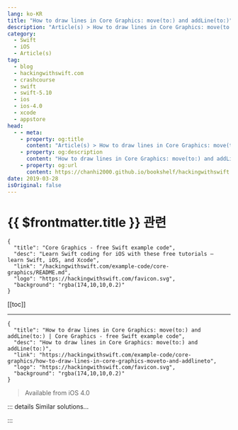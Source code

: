 ```yaml
---
lang: ko-KR
title: "How to draw lines in Core Graphics: move(to:) and addLine(to:)"
description: "Article(s) > How to draw lines in Core Graphics: move(to:) and addLine(to:)"
category:
  - Swift
  - iOS
  - Article(s)
tag: 
  - blog
  - hackingwithswift.com
  - crashcourse
  - swift
  - swift-5.10
  - ios
  - ios-4.0
  - xcode
  - appstore
head:
  - - meta:
    - property: og:title
      content: "Article(s) > How to draw lines in Core Graphics: move(to:) and addLine(to:)"
    - property: og:description
      content: "How to draw lines in Core Graphics: move(to:) and addLine(to:)"
    - property: og:url
      content: https://chanhi2000.github.io/bookshelf/hackingwithswift.com/example-code/core-graphics/how-to-draw-lines-in-core-graphics-moveto-and-addlineto.html
date: 2019-03-28
isOriginal: false
---
```


# {{ $frontmatter.title }} 관련

```component VPCard
{
  "title": "Core Graphics - free Swift example code",
  "desc": "Learn Swift coding for iOS with these free tutorials – learn Swift, iOS, and Xcode",
  "link": "/hackingwithswift.com/example-code/core-graphics/README.md",
  "logo": "https://hackingwithswift.com/favicon.svg",
  "background": "rgba(174,10,10,0.2)"
}
```

[[toc]]

---

```component VPCard
{
  "title": "How to draw lines in Core Graphics: move(to:) and addLine(to:) | Core Graphics - free Swift example code",
  "desc": "How to draw lines in Core Graphics: move(to:) and addLine(to:)",
  "link": "https://hackingwithswift.com/example-code/core-graphics/how-to-draw-lines-in-core-graphics-moveto-and-addlineto",
  "logo": "https://hackingwithswift.com/favicon.svg",
  "background": "rgba(174,10,10,0.2)"
}
```

> Available from iOS 4.0

<!-- TODO: 작성 -->

<!-- 
You can draw lines in Core Graphics using `move(to:)` and `addLine(to:)`. The first function moves the Core Graphics path to a `CGPoint` of your choosing, and the second function moves the path to a new point while also adding a line. Once you add in the required code to set up a context and choose a color, you can draw a triangle with this code:

```swift
let renderer1 = UIGraphicsImageRenderer(size: CGSize(width: 500, height: 500))
let img1 = renderer1.image { ctx in
    ctx.cgContext.setStrokeColor(UIColor.white.cgColor)
    ctx.cgContext.setLineWidth(3)

    ctx.cgContext.move(to: CGPoint(x: 50, y: 450))
    ctx.cgContext.addLine(to: CGPoint(x: 250, y: 50))
    ctx.cgContext.addLine(to: CGPoint(x: 450, y: 450))
    ctx.cgContext.addLine(to: CGPoint(x: 50, y: 450))

    let rectangle = CGRect(x: 0, y: 0, width: 512, height: 512)
    ctx.cgContext.addRect(rectangle)
    ctx.cgContext.drawPath(using: .fillStroke)
}
```

Once you've mastered drawing basic lines, you can create neat effects by rotating the context as you draw, like this:

```swift
let renderer2 = UIGraphicsImageRenderer(size: CGSize(width: 512, height: 512))
let img2 = renderer2.image { ctx in
    ctx.cgContext.setStrokeColor(UIColor.black.cgColor)

    ctx.cgContext.translateBy(x: 256, y: 256)

    var first = true
    var length: CGFloat = 256

    for _ in 0 ..< 256 {
        ctx.cgContext.rotate(by: CGFloat.pi / 2)

        if first {
            ctx.cgContext.move(to: CGPoint(x: length, y: 50))
            first = false
        } else {
            ctx.cgContext.addLine(to: CGPoint(x: length, y: 50))
        }

        length *= 0.99
    }

    ctx.cgContext.strokePath()
}
```

-->

::: details Similar solutions…

<!--
/quick-start/swiftui/all-swiftui-property-wrappers-explained-and-compared">All SwiftUI property wrappers explained and compared 
/quick-start/swiftui/swiftui-tips-and-tricks">SwiftUI tips and tricks 
/example-code/uikit/how-to-create-live-playgrounds-in-xcode">How to create live playgrounds in Xcode 
/example-code/core-graphics/how-to-calculate-the-point-where-two-lines-intersect">How to calculate the point where two lines intersect 
/example-code/core-graphics/how-to-use-core-graphics-blend-modes-to-draw-a-uiimage-differently">How to use Core Graphics blend modes to draw a UIImage differently</a>
-->

:::

